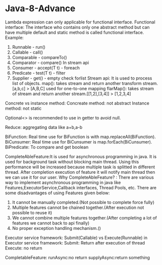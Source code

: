# Java-8-Advance
Lambda expression can only applicable for functional interface.
Functional interface: The interface who contains only one abstract method but can have multiple default and static method is called functional interface.
Example: 
1. Runnable - run()
2. Callable - call()
3. Comparable - compareTo()
4. Comparator - compare()
In stream api
1. Consumer - accept(T t) - foreach
2. Predicate - test(T t) - filter
3. Supplier - get() - empty check forlist
Stream api: It is used to process list of objects.
map(): takes stream and return another transform stream.[a,b,c] > [A,B,C] used for one-to-one mapping
flarMap(): takes stream of stream and return another stream.[[1,2],[3,4]] > [1,2,3,4]

Concrete vs instance method:
Concreate method: not abstract
Instance method: not static

Optional<> is recommended to use in getter to avoid null.

Reduce: aggregating data like a+b,a-b

BiFunction: Real time use for BiFunction is with map.replaceAll(BiFunction).
BiCunsumer: Real time use for BiCunsumer is map.forEach(BiCunsumer).
BiPredicate: To compare and get boolean


CompleteAbleFeature:It is used for asynchronous programming in java. It is used for background task without blocking main thread.
Using this performance will be increased because multiple task is splitted in different thread. After completion execution of feature it will notify main thread then we can use it for our user.
Why CompleteAbleFeature? : There are various way to implement asynchronous programming in java like Features,ExecutorService,Callback interfaces,
Thread Pools, etc. There are some disadvantages of using Features given below:
1. It cannot be manually completed.(Not possible to complete force fully)
2. Multiple features cannot be chained together.(After execution not possible to reuse it)
3. We cannot combine multiple features together.(After completing a lot of  features we cannot back to api finally)
4. No proper exception handling mechanism.()


Executor service framework:
Submit(Callable) vs Execute(Runnable) in Executor service framework:
Submit: Return after execution of thread
Execute: no return

CompletableFeature:
runAsync:no return
supplyAsync:return something







